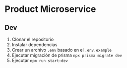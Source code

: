 # Product Microservice

## Dev

1. Clonar el repositorio
2. Instalar dependencias
3. Crear un archivo `.env` basado en el `.env.example`
4. Ejecutar migración de prisma `npx prisma migrate dev`
5. Ejecutar `npm run start:dev`
